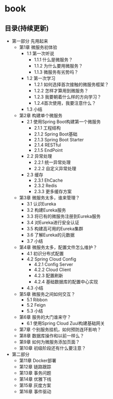 # book
目录(持续更新)
---
- 第一部分 先用起来
  - 第1章 微服务初体验
    - 1.1 第一次听说
      - 1.1.1 什么是微服务？
      - 1.1.2 为什么要用微服务？
      - 1.1.3 微服务有劣势吗？
    - 1.2 第一次学习
      - 1.2.1 如何选择首次接触的微服务框架？
      - 1.2.2 怎样才算用到微服务？
      - 1.2.3 我要朝着什么样的方向学习？
      - 1.2.4首次使用，我要注意什么？
    - 1.3 小结
  - 第2章 构建单个微服务
    - 2.1 使用Spring Boot构建第一个微服务
      - 2.1.1 工程结构
      - 2.1.2 Spring Boot基础
      - 2.1.3 Spring Boot Starter
      - 2.1.4 RESTful
      - 2.1.5 EndPoint
    - 2.2 异常处理
      - 2.2.1 统一异常处理
      - 2.2.2 自定义异常处理
    - 2.3 缓存
      - 2.3.1 EhCache
      - 2.3.2 Redis
      - 2.3.3 更多缓存方案
  - 第3章 微服务太多，谁来管理？
    - 3.1 认识Eureka
    - 3.2 构建Eureka服务
    - 3.3 将已有的微服务注册到Eureka服务
    - 3.4 对Eureka进行安全认证
    - 3.5 构建高可用的Eureka集群
    - 3.6 了解Eureka的元数据
    - 3.7 小结
  - 第4章 微服务太多，配置文件怎么维护？
    - 4.1 初识分布式配置
    - 4.2 Spring Cloud Config
      - 4.2.1 Config Server
      - 4.2.2 Cloud Client
      - 4.2.3 配置刷新
      - 4.2.4 基础数据库的配置中心实现
    - 4.3 小结
  - 第5章 微服务之间如何交互？
    - 5.1 Ribbon
    - 5.2 Feign
    - 5.3 小结
  - 第6章 服务的大门谁来守？
    - 6.1 使用Spring Cloud Zuul构建基础网关
  - 第7章 个别服务挂机，如何预防连环影响？
  - 第8章 数据库操作和以前一样么？
  - 第9章 如何为微服务添加页面？
  - 第10章 初级阶段还有什么要注意？
- 第二部分
  - 第11章 Docker部署
  - 第12章 链路跟踪
  - 第13章 事务问题
  - 第14章 优雅下线
  - 第15章 灰度方案
  - 第16章 事件驱动
